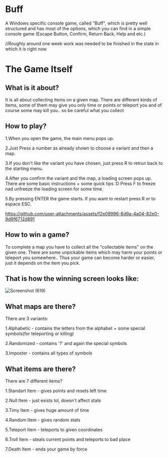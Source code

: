 # Buff
A Windows specific console game, called "Buff", which is pretty well structured and has most of the options, which you can find in a simple console game (Escape Button, Confirm, Return Back, Help and etc.)

//Roughly around one week work was needed to be finished in the state in which it is right now

# The Game Itself

What is it about?
-

It is all about collecting items on a given map. There are different kinds of items, some of them may give you only time or points or teleport you and of course some may kill you.. so be careful what you collect

How to play?
-

1.When you open the game, the main menu pops up. 

2.Just Press a number as already shown to choose a variant and then a map.

3.If you don't like the variant you have chosen, just press R to retrun back to the starting menu.

4.After you confirm the variant and the map, a loading screen pops up. There are some basic instructions + some quick tips :D
Press F to freeze nad unfreeze the loading screen for some time.

5.By pressing ENTER the game starts. If you want to restart press R or to espace ESC.

https://github.com/user-attachments/assets/f2e09996-6d9a-4a04-82e0-9d9f6712d891

How to win a game?
-

To complete a map you have to collect all the "collectable items" on the given one. There are some unpickable items which may harm your points or teleport you somewhere.. Thus your game can become harder or easier, just it depends on the item you pick.

That is how the winning screen looks like:
-

![Screenshot (619)](https://github.com/user-attachments/assets/ad952cc3-a6a8-48b3-a1e3-b9590663b6bc)

What maps are there?
-

There are 3 variants:

1.Alphabetic - contains the letters from the alphabet + some special symbols(for teleporting or killing)

2.Randomized - contains '?' and again the special symbols

3.Imposter - contains all types of symbols

What items are there?
-

There are 7 different items?

1.Standart Item - gives points and resets left time

2.Null Item - just exists lol, doesn't affect stats

3.Timy Item - gives huge amount of time

4.Random Item - gives random stats

5.Teleport Item - teleports to given coordinates

6.Troll Item - steals current points and teleports to bad place

7.Death Item - ends your game by force
